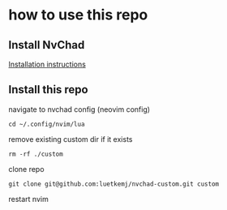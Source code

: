 # how to use this repo

## Install NvChad 

[Installation instructions](https://nvchad.com/docs/quickstart/install)

## Install this repo

navigate to nvchad config (neovim config)

`cd ~/.config/nvim/lua`

remove existing custom dir if it exists

`rm -rf ./custom`

clone repo

`git clone git@github.com:luetkemj/nvchad-custom.git custom`

restart nvim
